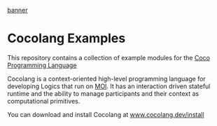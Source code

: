 [banner](banner.png)

# Cocolang Examples

This repository contains a collection of example modules for the
[Coco Programming Language](https://www.cocolang.dev)

Cocolang is a context-oriented high-level programming language for
developing Logics that run on [MOI](https://www.moi.technology).
It has an interaction driven stateful runtime and the ability to
manage participants and their context as computational primitives.

You can download and install Cocolang at www.cocolang.dev/install
